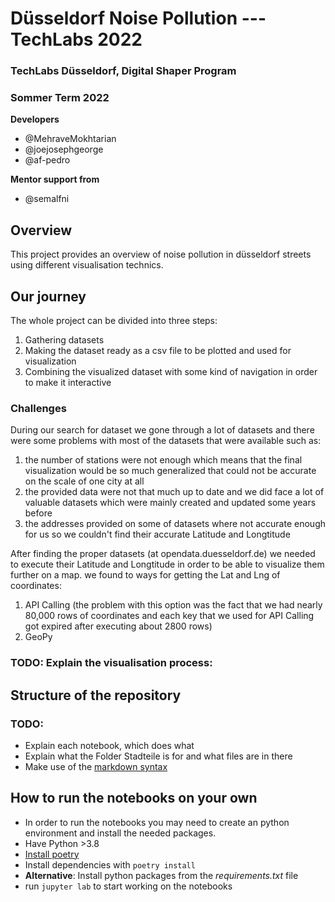 # Düsseldorf Noise Pollution --- TechLabs 2022
### TechLabs Düsseldorf, Digital Shaper Program
### Sommer Term 2022

**Developers**
* @MehraveMokhtarian
* @joejosephgeorge
* @af-pedro

**Mentor support from**
* @semalfni

## Overview

This project provides an overview of noise pollution in düsseldorf streets using different visualisation technics.

## Our journey 

The whole project can be divided into three steps:

1. Gathering datasets 
2. Making the dataset ready as a csv file to be plotted and used for visualization 
3. Combining the visualized dataset with some kind of navigation in order to make it interactive

### Challenges

During our search for dataset we gone through a lot of datasets and there were some problems with most of the datasets that were available such as:

1. the number of stations were not enough which means that the final visualization would be so much generalized that could not be accurate on the scale of one city at all
2. the provided data were not that much up to date and we did face a lot of valuable datasets which were mainly created and updated some years before 
3. the addresses provided on some of datasets where not accurate enough for us so we couldn't find their accurate Latitude and Longtitude 

After finding the proper datasets (at opendata.duesseldorf.de) we needed to execute their Latitude and Longtitude in order to be able to visualize them further on a map. we found to ways for getting the Lat and Lng of coordinates:

1. API Calling (the problem with this option was the fact that we had nearly 80,000 rows of coordinates and each key that we used for API Calling got expired after executing about 2800 rows)
2. GeoPy

### TODO: Explain the visualisation process: 

## Structure of the repository

### TODO: 
- Explain each notebook, which does what
- Explain what the Folder Stadteile is for and what files are in there
- Make use of the [markdown syntax](https://www.markdownguide.org/basic-syntax/)


## How to run the notebooks on your own

- In order to run the notebooks you may need to create an python environment and install the needed packages.
- Have Python >3.8
- [Install poetry](https://python-poetry.org/)
- Install dependencies with `poetry install`
- **Alternative**: Install python packages from the *requirements.txt* file
- run `jupyter lab` to start working on the notebooks

